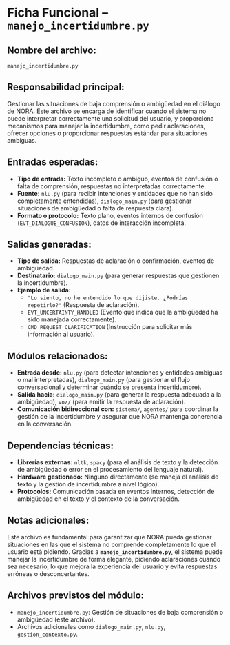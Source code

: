 # Ficha Funcional – `manejo_incertidumbre.py`

## Nombre del archivo:
`manejo_incertidumbre.py`

## Responsabilidad principal:
Gestionar las situaciones de baja comprensión o ambigüedad en el diálogo de NORA. Este archivo se encarga de identificar cuando el sistema no puede interpretar correctamente una solicitud del usuario, y proporciona mecanismos para manejar la incertidumbre, como pedir aclaraciones, ofrecer opciones o proporcionar respuestas estándar para situaciones ambiguas.

## Entradas esperadas:
- **Tipo de entrada:** Texto incompleto o ambiguo, eventos de confusión o falta de comprensión, respuestas no interpretadas correctamente.
- **Fuente:** `nlu.py` (para recibir intenciones y entidades que no han sido completamente entendidas), `dialogo_main.py` (para gestionar situaciones de ambigüedad o falta de respuesta clara).
- **Formato o protocolo:** Texto plano, eventos internos de confusión (`EVT_DIALOGUE_CONFUSION`), datos de interacción incompleta.

## Salidas generadas:
- **Tipo de salida:** Respuestas de aclaración o confirmación, eventos de ambigüedad.
- **Destinatario:** `dialogo_main.py` (para generar respuestas que gestionen la incertidumbre).
- **Ejemplo de salida:**
  - `"Lo siento, no he entendido lo que dijiste. ¿Podrías repetirlo?"` (Respuesta de aclaración).
  - `EVT_UNCERTAINTY_HANDLED` (Evento que indica que la ambigüedad ha sido manejada correctamente).
  - `CMD_REQUEST_CLARIFICATION` (Instrucción para solicitar más información al usuario).

## Módulos relacionados:
- **Entrada desde:** `nlu.py` (para detectar intenciones y entidades ambiguas o mal interpretadas), `dialogo_main.py` (para gestionar el flujo conversacional y determinar cuándo se presenta incertidumbre).
- **Salida hacia:** `dialogo_main.py` (para generar la respuesta adecuada a la ambigüedad), `voz/` (para emitir la respuesta de aclaración).
- **Comunicación bidireccional con:** `sistema/`, `agentes/` para coordinar la gestión de la incertidumbre y asegurar que NORA mantenga coherencia en la conversación.

## Dependencias técnicas:
- **Librerías externas:** `nltk`, `spacy` (para el análisis de texto y la detección de ambigüedad o error en el procesamiento del lenguaje natural).
- **Hardware gestionado:** Ninguno directamente (se maneja el análisis de texto y la gestión de incertidumbre a nivel lógico).
- **Protocolos:** Comunicación basada en eventos internos, detección de ambigüedad en el texto y el contexto de la conversación.

## Notas adicionales:
Este archivo es fundamental para garantizar que NORA pueda gestionar situaciones en las que el sistema no comprende completamente lo que el usuario está pidiendo. Gracias a **`manejo_incertidumbre.py`**, el sistema puede manejar la incertidumbre de forma elegante, pidiendo aclaraciones cuando sea necesario, lo que mejora la experiencia del usuario y evita respuestas erróneas o desconcertantes.

## Archivos previstos del módulo:
- `manejo_incertidumbre.py`: Gestión de situaciones de baja comprensión o ambigüedad (este archivo).
- Archivos adicionales como `dialogo_main.py`, `nlu.py`, `gestion_contexto.py`.
